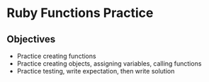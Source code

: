 <h1>Ruby Functions Practice</h1>
<h2>Objectives</h2>
<ul>
<li>Practice creating functions</li>
<li>Practice creating objects, assigning variables, calling functions</li>
<li>Practice testing, write expectation, then write solution</li>
</ul>
